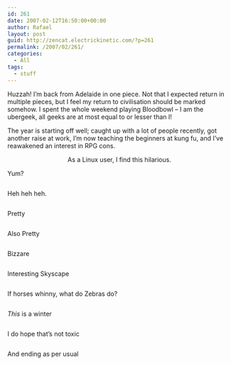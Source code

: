 ```yaml
---
id: 261
date: 2007-02-12T16:50:00+00:00
author: Rafael
layout: post
guid: http://zencat.electrickinetic.com/?p=261
permalink: /2007/02/261/
categories:
  - All
tags:
  - stuff
---
```

Huzzah! I’m back from Adelaide in one piece. Not that I expected return in multiple pieces, but I feel my return to civilisation should be marked somehow. I spent the whole weekend playing Bloodbowl – I am the ubergeek, all geeks are at most equal to or lesser than I!

The year is starting off well; caught up with a lot of people recently, got another raise at work, I’m now teaching the beginners at kung fu, and I’ve reawakened an interest in RPG cons.

<center>
As a Linux user, I find this hilarious.</center><img src="http://img.photobucket.com/albums/v384/zen_cat/1157960476967.jpg" alt="" />

Yum?

<img src="http://img.photobucket.com/albums/v384/zen_cat/IM001363.jpg" alt="" />

Heh heh heh.

<img src="http://img.photobucket.com/albums/v384/zen_cat/382182185_7fe0d6af04.jpg" alt="" />

Pretty

<img src="http://img.photobucket.com/albums/v384/zen_cat/Wind_by_ZWIR.jpg" alt="" />

Also Pretty

<img src="http://img.photobucket.com/albums/v384/zen_cat/StephaneCoutelli.jpg" alt="" />

Bizzare

<img src="http://img.photobucket.com/albums/v384/zen_cat/Snegoviki3.jpg" alt="" />

Interesting Skyscape

<img src="http://img.photobucket.com/albums/v384/zen_cat/mcnaught3_kemppainen.jpg" alt="" />

If horses whinny, what do Zebras do?

<img src="http://img.photobucket.com/albums/v384/zen_cat/kez_atveres_19.jpg" alt="" />

<i>This</i> is a winter

<img src="http://img.photobucket.com/albums/v384/zen_cat/ice10.jpg" alt="" />

I do hope that’s not toxic

<img src="http://img.photobucket.com/albums/v384/zen_cat/colors.jpg" alt="" />

And ending as per usual

<img src="http://img.photobucket.com/albums/v384/zen_cat/image001.jpg" alt="" />

&nbsp;